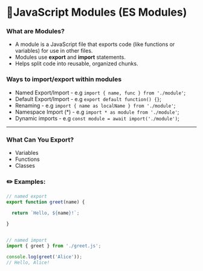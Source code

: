 # 🚀JavaScript Modules (ES Modules)

### What are Modules?
- A module is a JavaScript file that exports code (like functions or variables) for use in other files.
- Modules use **export** and **import** statements.
- Helps split code into reusable, organized chunks.

### Ways to import/export within modules

- Named Export/Import - e.g `import { name, func } from './module'`;
- Default Export/Import - e.g `export default function() {}`;
- Renaming - e.g `import { name as localName } from './module'`;
- Namespace Import (*) - e.g `import * as module from './module'`;
- Dynamic imports - e.g `const module = await import('./module')`;

---

### What Can You Export?
- Variables
- Functions
- Classes


### ✏️ Examples:
```js 
// named export
export function greet(name) {

  return `Hello, ${name}!`;

}


// named import
import { greet } from './greet.js';

console.log(greet('Alice'));
// Hello, Alice!
```